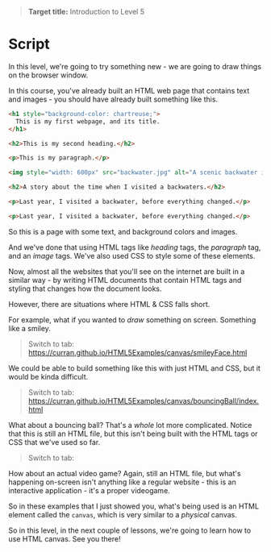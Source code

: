 > **Target title:** Introduction to Level 5

# Script

In this level, we're going to try something new - we are going to draw things on the browser window.

In this course, you've already built an HTML web page that contains text and images - you should have already built something like this.

```html
<h1 style="background-color: chartreuse;">
  This is my first webpage, and its title.
</h1>

<h2>This is my second heading.</h2>

<p>This is my paragraph.</p>

<img style="width: 600px" src="backwater.jpg" alt="A scenic backwater image" />

<h2>A story about the time when I visited a backwaters.</h2>

<p>Last year, I visited a backwater, before everything changed.</p>

<p>Last year, I visited a backwater, before everything changed.</p>
```

So this is a page with some text, and background colors and images.

And we've done that using HTML tags like _heading_ tags, the _paragraph_ tag, and an _image_ tags. We've also used CSS to style some of these elements.

Now, almost all the websites that you'll see on the internet are built in a similar way - by writing HTML documents that contain HTML tags and styling that changes how the document looks.

However, there are situations where HTML & CSS falls short.

For example, what if you wanted to _draw_ something on screen. Something like a smiley.

> Switch to tab: https://curran.github.io/HTML5Examples/canvas/smileyFace.html

We could be able to build something like this with just HTML and CSS, but it would be kinda difficult.

> Switch to tab: https://curran.github.io/HTML5Examples/canvas/bouncingBall/index.html

What about a bouncing ball? That's a _whole_ lot more complicated. Notice that this is still an HTML file, but this isn't being built with the HTML tags or CSS that we've used so far.

> Switch to tab:

How about an actual video game? Again, still an HTML file, but what's happening on-screen isn't anything like a regular website - this is an interactive application - it's a proper videogame.

So in these examples that I just showed you, what's being used is an HTML element called the `canvas`, which is very similar to a _physical_ canvas.

So in this level, in the next couple of lessons, we're going to learn how to use HTML canvas. See you there!
